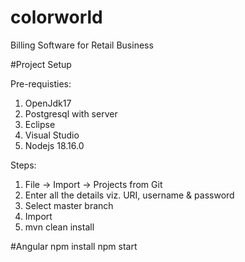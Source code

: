 # colorworld
Billing Software for Retail Business

#Project Setup

Pre-requisties:
1) OpenJdk17
2) Postgresql with server
3) Eclipse
4) Visual Studio
5) Nodejs 18.16.0

Steps:
1) File -> Import -> Projects from Git
2) Enter all the details viz. URI, username & password
3) Select master branch
4) Import
5) mvn clean install

#Angular
npm install
npm start
